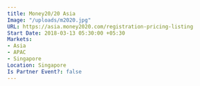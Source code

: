 ```yaml
---
title: Money20/20 Asia
Image: "/uploads/m2020.jpg"
URL: https://asia.money2020.com/registration-pricing-listing
Start Date: 2018-03-13 05:30:00 +05:30
Markets:
- Asia
- APAC
- Singapore
Location: Singapore
Is Partner Event?: false
---
```


